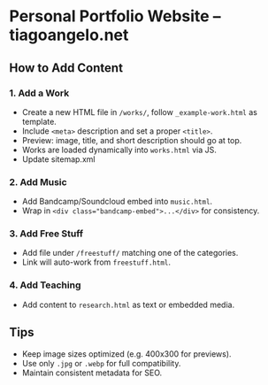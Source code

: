 # Personal Portfolio Website – tiagoangelo.net

## How to Add Content

### 1. Add a Work
- Create a new HTML file in `/works/`, follow `_example-work.html` as template.
- Include `<meta>` description and set a proper `<title>`.
- Preview: image, title, and short description should go at top.
- Works are loaded dynamically into `works.html` via JS.
- Update sitemap.xml

### 2. Add Music
- Add Bandcamp/Soundcloud embed into `music.html`.
- Wrap in `<div class="bandcamp-embed">...</div>` for consistency.

### 3. Add Free Stuff
- Add file under `/freestuff/` matching one of the categories.
- Link will auto-work from `freestuff.html`.


### 4. Add Teaching
- Add content to `research.html` as text or embedded media.

## Tips
- Keep image sizes optimized (e.g. 400x300 for previews).
- Use only `.jpg` or `.webp` for full compatibility.
- Maintain consistent metadata for SEO.
